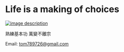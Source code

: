 # Life is a making of choices

[![image description](https://i.imgur.com/seWfV2J.jpg
"A cute doggo (obviously!)")](https://github.com/tom789726)

熟練基本功 萬變不離宗

Email: tom789726@gmail.com


<!---
tom789726/tom789726 is a ✨ special ✨ repository because its `README.md` (this file) appears on your GitHub profile.
You can click the Preview link to take a look at your changes.
--->

